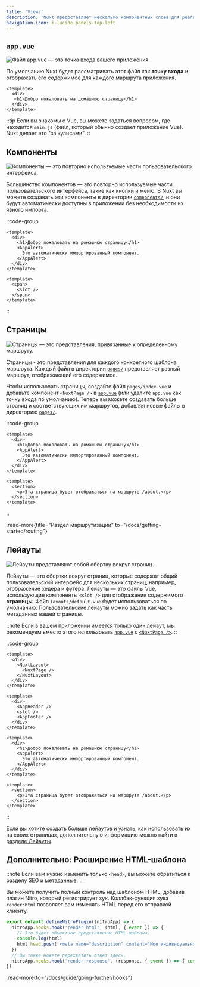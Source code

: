 ```yaml
---
title: 'Views'
description: 'Nuxt предоставляет несколько компонентных слоев для реализации пользовательского интерфейса вашего приложения.'
navigation.icon: i-lucide-panels-top-left
---
```


## `app.vue`

![Файл app.vue — это точка входа вашего приложения.](/assets/docs/getting-started/views/app.svg)

По умолчанию Nuxt будет рассматривать этот файл как **точку входа** и отображать его содержимое для каждого маршрута приложения.

```vue [app.vue]
<template>
  <div>
   <h1>Добро пожаловать на домашнюю страницу</h1>
  </div>
</template>
```

::tip
Если вы знакомы с Vue, вы можете задаться вопросом, где находится `main.js` (файл, который обычно создает приложение Vue). Nuxt делает это "за кулисами".
::

## Компоненты

![Компоненты — это повторно используемые части пользовательского интерфейса.](/assets/docs/getting-started/views/components.svg)

Большинство компонентов — это повторно используемые части пользовательского интерфейса, такие как кнопки и меню. В Nuxt вы можете создавать эти компоненты в директории [`components/`](/docs/guide/directory-structure/components), и они будут автоматически доступны в приложении без необходимости их явного импорта.

::code-group

```vue [app.vue]
<template>
  <div>
    <h1>Добро пожаловать на домашнюю страницу</h1>
    <AppAlert>
      Это автоматически импортированный компонент.
    </AppAlert>
  </div>
</template>
```

```vue [components/AppAlert.vue]
<template>
  <span>
    <slot />
  </span>
</template>
```

::

## Страницы

![Страницы — это представления, привязанные к определенному маршруту.](/assets/docs/getting-started/views/pages.svg)

Страницы - это представления для каждого конкретного шаблона маршрута. Каждый файл в директории [`pages/`](/docs/guide/directory-structure/pages) представляет разный маршрут, отображающий его содержимое.

Чтобы использовать страницы, создайте файл `pages/index.vue` и добавьте компонент `<NuxtPage />` в [`app.vue`](/docs/guide/directory-structure/app) (или удалите `app.vue` как точку входа по умолчанию). Теперь вы можете создавать больше страниц и соответствующих им маршрутов, добавляя новые файлы в директорию [`pages/`](/docs/guide/directory-structure/pages).

::code-group

```vue [pages/index.vue]
<template>
  <div>
    <h1>Добро пожаловать на домашнюю страницу</h1>
    <AppAlert>
      Это автоматически импортированный компонент.
    </AppAlert>
  </div>
</template>
```

```vue [pages/about.vue]
<template>
  <section>
    <p>Эта страница будет отображаться на маршруте /about.</p>
  </section>
</template>
```

::

:read-more{title="Раздел маршрутизации" to="/docs/getting-started/routing"}

## Лейауты

![Лейауты представляют собой обертку вокруг страниц.](/assets/docs/getting-started/views/layouts.svg)

Лейауты — это обертки вокруг страниц, которые содержат общий пользовательский интерфейс для нескольких страниц, например, отображение хедера и футера. Лейауты — это файлы Vue, использующие компоненты `<slot />` для отображения содержимого **страницы**. Файл `layouts/default.vue` будет использоваться по умолчанию. Пользовательские лейауты можно задать как часть метаданных вашей страницы.

::note
Если в вашем приложении имеется только один лейаут, мы рекомендуем вместо этого использовать [`app.vue`](/docs/guide/directory-structure/app) с [`<NuxtPage />`](/docs/api/components/nuxt-page).
::

::code-group

```vue [app.vue]
<template>
  <div>
    <NuxtLayout>
      <NuxtPage />
    </NuxtLayout>
  </div>
</template>
```

```vue [layouts/default.vue]
<template>
  <div>
    <AppHeader />
    <slot />
    <AppFooter />
  </div>
</template>
```

```vue [pages/index.vue]
<template>
  <div>
    <h1>Добро пожаловать на домашнюю страницу</h1>
    <AppAlert>
      Это автоматически импортированный компонент.
    </AppAlert>
  </div>
</template>
```

```vue [pages/about.vue]
<template>
  <section>
    <p>Эта страница будет отображаться на маршруте /about.</p>
  </section>
</template>
```

::

Если вы хотите создать больше лейаутов и узнать, как использовать их на своих страницах, дополнительную информацию можно найти в [разделе Лейауты](/docs/guide/directory-structure/layouts).

## Дополнительно: Расширение HTML-шаблона

::note
Если вам нужно изменить только `<head>`, вы можете обратиться к разделу [SEO и метаданные](/docs/getting-started/seo-meta).
::

Вы можете получить полный контроль над шаблоном HTML, добавив плагин Nitro, который регистрирует хук.
Коллбэк-функция хука `render:html` позволяет вам изменять HTML перед его отправкой клиенту.

<!-- TODO: figure out how to use twoslash to inject types for a different context -->

```ts [server/plugins/extend-html.ts]
export default defineNitroPlugin((nitroApp) => {
  nitroApp.hooks.hook('render:html', (html, { event }) => {
    // Это будет объектное представление HTML-шаблона.
    console.log(html)
    html.head.push(`<meta name="description" content="Мое индивидуальное описание" />`)
  })
  // Вы также можете перехватить ответ здесь.
  nitroApp.hooks.hook('render:response', (response, { event }) => { console.log(response) })
})
```

:read-more{to="/docs/guide/going-further/hooks"}
